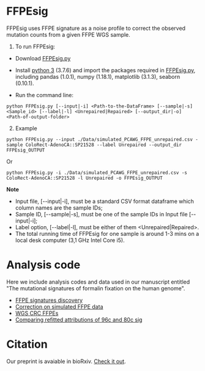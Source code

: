 # FFPEsig

FFPEsig uses FFPE signature as a noise profile to correct the observed mutation counts from a given FFPE WGS sample.

1. To run FFPEsig:
+ Download [FFPEsig.py](https://github.com/QingliGuo/FFPEsig/blob/main/FFPEsig.py)
+ Install [python 3](https://www.python.org/downloads/) (3.7.6) and import the packages required in [FFPEsig.py](https://github.com/QingliGuo/FFPEsig/blob/main/FFPEsig.py), including pandas (1.0.1), numpy (1.18.1), matplotlib (3.1.3), seaborn (0.10.1).

+ Run the command line:
```
python FFPEsig.py [--input|-i] <Path-to-the-DataFrame> [--sample|-s] <Sample_id> [--label|-l] <Unrepaired|Repaired> [--output_dir|-o] <Path-of-output-folder>
```
2. Example

```
python FFPEsig.py --input ./Data/simulated_PCAWG_FFPE_unrepaired.csv -sample ColoRect-AdenoCA::SP21528 --label Unrepaired --output_dir FFPEsig_OUTPUT
```
Or 

```
python FFPEsig.py -i ./Data/simulated_PCAWG_FFPE_unrepaired.csv -s ColoRect-AdenoCA::SP21528 -l Unrepaired -o FFPEsig_OUTPUT
```

**Note**
+ Input file, [--input|-i], must be a standard CSV format dataframe which column names are the sample IDs;
+ Sample ID, [--sample|-s], must be one of the sample IDs in Input file [--input|-i];
+ Label option, [--label|-l], must be either of them <Unrepaired|Repaired>.
+ The total running time of FFPEsig for one sample is around 1-3 mins on a local desk computer (3,1 GHz Intel Core i5).

# Analysis code
Here we include analysis codes and data used in our manuscript entitled "The mutational signatures of formalin fixation on the human genome".
+ [FFPE signatures discovery](https://qingliguo.github.io/FFPEsig/FFPEsig_discovery.html)
+ [Correction on simulated FFPE data](https://qingliguo.github.io/FFPEsig/Correctting_FFPEnoise_in_SimulatedFFPEs_from_PCAWG.html)
+ [WGS CRC FFPEs](https://qingliguo.github.io/FFPEsig/Correcting_FFPEnoise_in_WGS_FFPE_CRCs.html )
+ [Comparing refitted attributions of 96c and 80c sig](https://qingliguo.github.io/FFPEsig/Comparing_refitting_results_of_96c_80c_sig.html)

# Citation

Our preprint is avaiable in bioRxiv. [Check it out](https://www.biorxiv.org/content/10.1101/2021.03.11.434918v1). 
